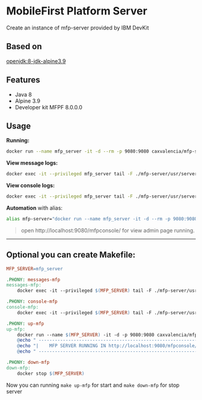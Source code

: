 # MobileFirst Platform Server
Create an instance of mfp-server provided by IBM DevKit

## Based on
[openjdk:8-jdk-alpine3.9](https://hub.docker.com/_/openjdk/)

## Features
- Java 8
- Alpine 3.9
- Developer kit MFPF 8.0.0.0

## Usage

**Running:**
```bash
docker run --name mfp_server -it -d --rm -p 9080:9080 caxvalencia/mfp-server
```

**View message logs:**
```bash
docker exec -it --privileged mfp_server tail -F ./mfp-server/usr/servers/mfp/logs/messages.log
```

**View console logs:**
```bash
docker exec -it --privileged mfp_server tail -F ./mfp-server/usr/servers/mfp/logs/console.log
```

**Automation**
with alias:
```bash
alias mfp-server="docker run --name mfp_server -it -d --rm -p 9080:9080 caxvalencia/mfp-server"
```

> open http://localhost:9080/mfpconsole/ for view admin page running.

___

## Optional you can create Makefile:

```Makefile
MFP_SERVER=mfp_server

.PHONY: messages-mfp
messages-mfp:
	docker exec -it --privileged $(MFP_SERVER) tail -F ./mfp-server/usr/servers/mfp/logs/messages.log

.PHONY: console-mfp
console-mfp:
	docker exec -it --privileged $(MFP_SERVER) tail -F ./mfp-server/usr/servers/mfp/logs/console.log

.PHONY: up-mfp
up-mfp:
	docker run --name $(MFP_SERVER) -it -d -p 9080:9080 caxvalencia/mfp-server
	@echo " ---------------------------------------------------------------"
	@echo "|    MFP SERVER RUNNING IN http://localhost:9080/mfpconsole/    |"
	@echo " ---------------------------------------------------------------"

.PHONY: down-mfp
down-mfp:
	docker stop $(MFP_SERVER)
```

Now you can running `make up-mfp` for start and `make down-mfp` for stop server
